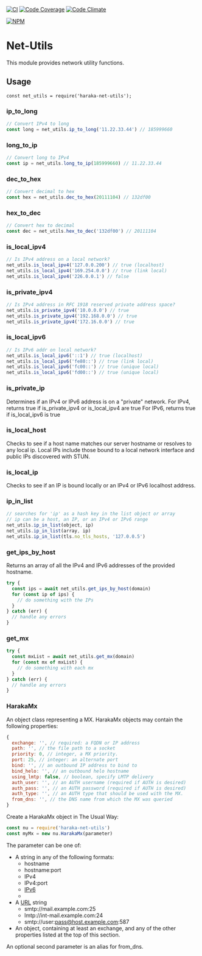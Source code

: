 [![CI][ci-img]][ci-url]
[![Code Coverage][cov-img]][cov-url]
[![Code Climate][clim-img]][clim-url]

[![NPM][npm-img]][npm-url]

# Net-Utils

This module provides network utility functions.

## Usage

`const net_utils = require('haraka-net-utils');`

### ip_to_long

```js
// Convert IPv4 to long
const long = net_utils.ip_to_long('11.22.33.44') // 185999660
```

### long_to_ip

```js
// Convert long to IPv4
const ip = net_utils.long_to_ip(185999660) // 11.22.33.44
```

### dec_to_hex

```js
// Convert decimal to hex
const hex = net_utils.dec_to_hex(20111104) // 132df00
```

### hex_to_dec

```js
// Convert hex to decimal
const dec = net_utils.hex_to_dec('132df00') // 20111104
```

### is_local_ipv4

```js
// Is IPv4 address on a local network?
net_utils.is_local_ipv4('127.0.0.200') // true (localhost)
net_utils.is_local_ipv4('169.254.0.0') // true (link local)
net_utils.is_local_ipv4('226.0.0.1') // false
```

### is_private_ipv4

```js
// Is IPv4 address in RFC 1918 reserved private address space?
net_utils.is_private_ipv4('10.0.0.0') // true
net_utils.is_private_ipv4('192.168.0.0') // true
net_utils.is_private_ipv4('172.16.0.0') // true
```

### is_local_ipv6

```js
// Is IPv6 addr on local network?
net_utils.is_local_ipv6('::1') // true (localhost)
net_utils.is_local_ipv6('fe80::') // true (link local)
net_utils.is_local_ipv6('fc00::') // true (unique local)
net_utils.is_local_ipv6('fd00::') // true (unique local)
```

### is_private_ip

Determines if an IPv4 or IPv6 address is on a "private" network.
For IPv4, returns true if is_private_ipv4 or is_local_ipv4 are true
For IPv6, returns true if is_local_ipv6 is true

### is_local_host

Checks to see if a host name matches our server hostname or resolves to any local ip. Local IPs include those bound to a local network interface and public IPs discovered with STUN.

### is_local_ip

Checks to see if an IP is bound locally or an IPv4 or IPv6 localhost address.

### ip_in_list

```js
// searches for 'ip' as a hash key in the list object or array
// ip can be a host, an IP, or an IPv4 or IPv6 range
net_utils.ip_in_list(object, ip)
net_utils.ip_in_list(array, ip)
net_utils.ip_in_list(tls.no_tls_hosts, '127.0.0.5')
```

### get_ips_by_host

Returns an array of all the IPv4 and IPv6 addresses of the provided hostname.

```js
try {
  const ips = await net_utils.get_ips_by_host(domain)
  for (const ip of ips) {
    // do something with the IPs
  }
} catch (err) {
  // handle any errors
}
```

### get_mx

```js
try {
  const mxList = await net_utils.get_mx(domain)
  for (const mx of mxList) {
    // do something with each mx
  }
} catch (err) {
  // handle any errors
}
```

### HarakaMx

An object class representing a MX. HarakaMx objects may contain the following properties:

```js
{
  exchange: '', // required: a FQDN or IP address
  path: '', // the file path to a socket
  priority: 0, // integer, a MX priority.
  port: 25, // integer: an alternate port
  bind: '', // an outbound IP address to bind to
  bind_helo: '', // an outbound helo hostname
  using_lmtp: false, // boolean, specify LMTP delivery
  auth_user: '', // an AUTH username (required if AUTH is desired)
  auth_pass: '', // an AUTH password (required if AUTH is desired)
  auth_type: '', // an AUTH type that should be used with the MX.
  from_dns: '', // the DNS name from which the MX was queried
}
```

Create a HarakaMx object in The Usual Way:

```js
const nu = require('haraka-net-utils')
const myMx = new nu.HarakaMx(parameter)
```

The parameter can be one of:

- A string in any of the following formats:
  - hostname
  - hostname:port
  - IPv4
  - IPv4:port
  - [IPv6]
  - [IPv6]: port
- A [URL](https://nodejs.org/docs/latest-v20.x/api/url.html) string
  - smtp://mail.example.com:25
  - lmtp://int-mail.example.com:24
  - smtp://user:pass@host.example.com:587
- An object, containing at least an exchange, and any of the other properties listed at the top of this section.

An optional second parameter is an alias for from_dns.

[ci-img]: https://github.com/haraka/haraka-net-utils/actions/workflows/ci.yml/badge.svg
[ci-url]: https://github.com/haraka/haraka-net-utils/actions/workflows/ci.yml
[cov-img]: https://codecov.io/github/haraka/haraka-net-utils/coverage.svg
[cov-url]: https://codecov.io/github/haraka/haraka-net-utils
[clim-img]: https://codeclimate.com/github/haraka/haraka-net-utils/badges/gpa.svg
[clim-url]: https://codeclimate.com/github/haraka/haraka-net-utils
[npm-img]: https://nodei.co/npm/haraka-net-utils.png
[npm-url]: https://www.npmjs.com/package/haraka-net-utils

